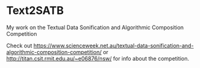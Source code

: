 # Text2SATB
My work on the Textual Data Sonification and Algorithmic Composition Competition

Check out https://www.scienceweek.net.au/textual-data-sonification-and-algorithmic-composition-competition/ or http://titan.csit.rmit.edu.au/~e06876/nsw/ for info about the competition.

